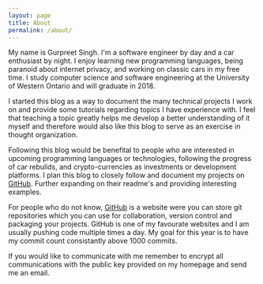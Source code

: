 ```yaml
---
layout: page
title: About
permalink: /about/
---
```


<amp-img width="640" height="480" layout="responsive" src="{{ site.baseurl }}/assets/images/1987FieroGT.jpeg"></amp-img>

My name is Gurpreet Singh. I'm a software engineer by day and a car enthusiast
by night. I enjoy learning new programming languages, being paranoid about internet 
privacy, and working on classic cars in my free time. I study computer science and
software engineering at the University of Western Ontario and will graduate in 2018.

I started this blog as a way to document the many technical projects I work on 
and provide some tutorials regarding topics I have experience with. I feel that
teaching a topic greatly helps me develop a better understanding of it myself and 
therefore would also like this blog to serve as an exercise in thought organization.

Following this blog would be benefital to people who are interested in upcoming 
programming languages or technologies, following the progress of car rebulids, 
and crypto-currencies as investments or development platforms. I plan this 
blog to closely follow and document my projects on [GitHub](http://www.github.com/Guppster). Further expanding 
on their readme's and providing interesting examples. 

For people who do not know, [GitHub](http://www.github.com) is a website were you can store git repositories
which you can use for collaboration, version control and packaging your projects.
GitHub is one of my favourate websites and I am usually pushing code multiple times 
a day. My goal for this year is to have my commit count consistantly above 1000 commits. 

If you would like to communicate with me remember to encrypt all communications with
the public key provided on my homepage and send me an email. 
